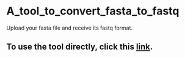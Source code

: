# A_tool_to_convert_fasta_to_fastq
Upload your fasta file and receive its fastq format.

## To use the tool directly, click this [link](https://githubtocolab.research.google.com/drive/1PfSgGkzDxSJxs6-BP5fSJyv_wOgosZXt#scrollTo=A3UGKB4H00UP).
